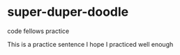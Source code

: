 # super-duper-doodle
code fellows practice

This is a practice sentence 
I hope I practiced well enough

